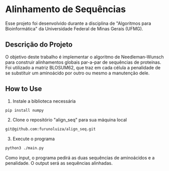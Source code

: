 # Alinhamento de Sequências
Esse projeto foi desenvolvido durante a disciplina de "Algoritmos para Bioinformática" da Universidade Federal de Minas Gerais (UFMG).

## Descrição do Projeto
O objetivo deste trabalho é implementar o algoritmo de Needleman-Wunsch para construir alinhamentos globais par-a-par de sequências de proteínas. 
Foi utilizado a matriz BLOSUM62, que traz em cada célula a penalidade de se substituir um aminoácido por outro ou mesmo a manutenção dele.

## How to Use


1. Instale a biblioteca necessária

```bash
pip install numpy
```

2. Clone o repositório "align_seq" para sua máquina local
   
```sh
git@github.com:furunoluiza/align_seq.git
```

3. Execute o programa

```bash
python3 ./main.py
```

Como input, o programa pedirá as duas sequências de aminoácidos e a penalidade. O output será as sequências alinhadas.
